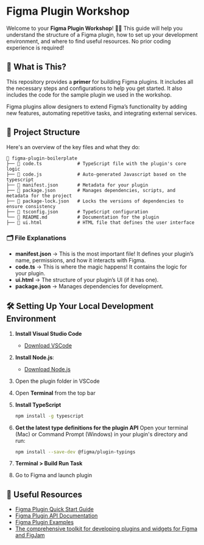 # Figma Plugin Workshop

Welcome to your **Figma Plugin Workshop**! 🎨✨ This guide will help you understand the structure of a Figma plugin, how to set up your development environment, and where to find useful resources. No prior coding experience is required!


## 📌 What is This?

This repository provides a **primer** for building Figma plugins. It includes all the necessary steps and configurations to help you get started. It also includes the code for the sample plugin we used in the workshop.

Figma plugins allow designers to extend Figma’s functionality by adding new features, automating repetitive tasks, and integrating external services.

## 📂 Project Structure

Here's an overview of the key files and what they do:

```
📁 figma-plugin-boilerplate
├── 📄 code.ts             # TypeScript file with the plugin's core logic
├── 📄 code.js             # Auto-generated Javascript based on the typescript
├── 📄 manifest.json       # Metadata for your plugin
├── 📄 package.json        # Manages dependencies, scripts, and metadata for the project
├── 📄 package-lock.json   # Locks the versions of dependencies to ensure consistency
├── 📄 tsconfig.json       # TypeScript configuration
└── 📄 README.md           # Documentation for the plugin
├── 📄 ui.html             # HTML file that defines the user interface
```

### 🗂 File Explanations

- **manifest.json** → This is the most important file! It defines your plugin’s name, permissions, and how it interacts with Figma.
- **code.ts** → This is where the magic happens! It contains the logic for your plugin.
- **ui.html** → The structure of your plugin’s UI (if it has one).
- **package.json** → Manages dependencies for development.

## 🛠 Setting Up Your Local Development Environment

1. **Install Visual Studio Code**
   - [Download VSCode](https://code.visualstudio.com/download)
2. **Install Node.js**:

   - [Download Node.js](https://nodejs.org/en/download)
3. Open the plugin folder in VSCode
4. Open **Terminal** from the top bar
5. **Install TypeScript**

   ```sh
   npm install -g typescript
   ```

6. **Get the latest type definitions for the plugin API** Open your terminal (Mac) or Command Prompt (Windows) in your plugin's directory and run:

   ```sh
   npm install --save-dev @figma/plugin-typings
   ```
7. **Terminal > Build Run Task**
8. Go to Figma and launch plugin

## 🔗 Useful Resources

- [Figma Plugin Quick Start Guide](https://www.figma.com/plugin-docs/plugin-quickstart-guide/)
- [Figma Plugin API Documentation](https://www.figma.com/plugin-docs/)
- [Figma Plugin Examples](https://github.com/figma/plugin-samples)
- [The comprehensive toolkit for developing plugins and widgets for Figma and FigJam](https://yuanqing.github.io/create-figma-plugin/)
